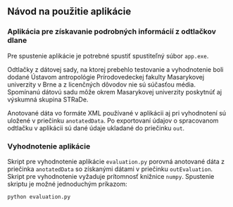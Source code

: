 ## Návod na použitie aplikácie 

### Aplikácia pre získavanie podrobných informácií z odtlačkov dlane 

Pre spustenie aplikácie je potrebné spustiť spustiteľný súbor `app.exe`.

Odtlačky z dátovej sady, na ktorej prebehlo testovanie a vyhodnotenie boli dodané Ústavom antropológie Prírodovedeckej fakulty Masarykovej univerzity v Brne a z licenčných dôvodov nie sú súčasťou média. 
Spomínanú dátovú sadu môže okrem Masarykovej univerzity poskytnúť aj výskumná skupina STRaDe.

Anotované dáta vo formáte XML používané v aplikácii aj pri vyhodnotení sú uložené v priečinku `anotatedData`. Po exportovaní údajov o spracovanom odtlačku v aplikácii sú dané údaje ukladané do priečinku `out`. 

### Vyhodnotenie aplikácie

Skript pre vyhodnotenie aplikácie `evaluation.py` porovná anotované dáta z priečinka `anotatedData` so získanými dátami v priečinku `outEvaluation`. Skript pre vyhodnotenie vyžaduje prítomnosť knižnice `numpy`.
Spustenie skriptu je možné jednoduchým príkazom:

```
python evaluation.py
```